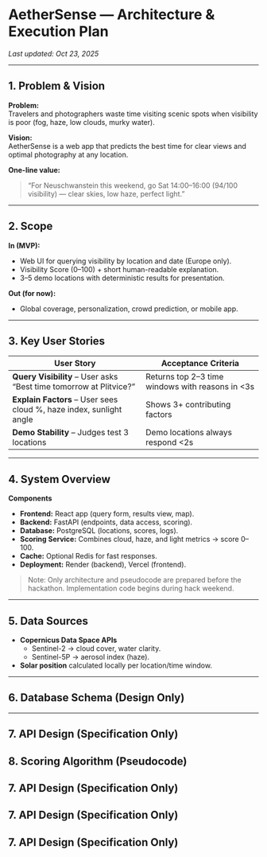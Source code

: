 # AetherSense — Architecture & Execution Plan
_Last updated: Oct 23, 2025_

---

## 1. Problem & Vision

**Problem:**  
Travelers and photographers waste time visiting scenic spots when visibility is poor (fog, haze, low clouds, murky water).

**Vision:**  
AetherSense is a web app that predicts the best time for clear views and optimal photography at any location.

**One-line value:**  
> “For Neuschwanstein this weekend, go Sat 14:00–16:00 (94/100 visibility) — clear skies, low haze, perfect light.”

---

## 2. Scope

**In (MVP):**
- Web UI for querying visibility by location and date (Europe only).
- Visibility Score (0–100) + short human-readable explanation.
- 3–5 demo locations with deterministic results for presentation.

**Out (for now):**
- Global coverage, personalization, crowd prediction, or mobile app.

---

## 3. Key User Stories

| User Story | Acceptance Criteria |
|-------------|---------------------|
| **Query Visibility** – User asks “Best time tomorrow at Plitvice?” | Returns top 2–3 time windows with reasons in <3s |
| **Explain Factors** – User sees cloud %, haze index, sunlight angle | Shows 3+ contributing factors |
| **Demo Stability** – Judges test 3 locations | Demo locations always respond <2s |

---

## 4. System Overview

**Components**
- **Frontend:** React app (query form, results view, map).
- **Backend:** FastAPI (endpoints, data access, scoring).
- **Database:** PostgreSQL (locations, scores, logs).
- **Scoring Service:** Combines cloud, haze, and light metrics → score 0–100.
- **Cache:** Optional Redis for fast responses.
- **Deployment:** Render (backend), Vercel (frontend).

> Note: Only architecture and pseudocode are prepared before the hackathon. Implementation code begins during hack weekend.

---

## 5. Data Sources

- **Copernicus Data Space APIs**  
  - Sentinel-2 → cloud cover, water clarity.  
  - Sentinel-5P → aerosol index (haze).  
- **Solar position** calculated locally per location/time window.

---

## 6. Database Schema (Design Only)


---

## 7. API Design (Specification Only)

## 8. Scoring Algorithm (Pseudocode)
## 7. API Design (Specification Only)
## 7. API Design (Specification Only)
## 7. API Design (Specification Only)


